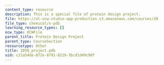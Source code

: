 ```yaml
---
content_type: resource
description: This is a special file of protein design project.
file: https://ol-ocw-studio-app-production.s3.amazonaws.com/courses/20-320-analysis-of-biomolecular-and-cellular-systems-fall-2012/c21a54de072e879182193bcd1d49c90f_2DVQ_project.pdb
file_type: chemical/x-pdb
learning_resource_types: []
ocw_type: OCWFile
parent_title: Protein Design Project
parent_type: CourseSection
resourcetype: Other
title: 2DVQ_project.pdb
uid: c21a54de-072e-8791-8219-3bcd1d49c90f
---
```


